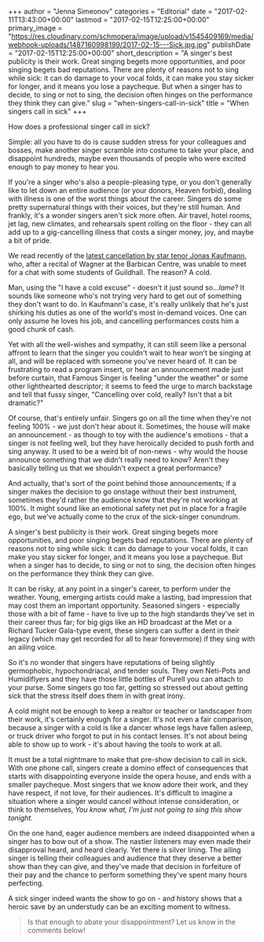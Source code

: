 +++
author = "Jenna Simeonov"
categories = "Editorial"
date = "2017-02-11T13:43:00+00:00"
lastmod = "2017-02-15T12:25:00+00:00"
primary_image = "https://res.cloudinary.com/schmopera/image/upload/v1545409169/media/webhook-uploads/1487160998199/2017-02-15---Sick.jpg.jpg"
publishDate = "2017-02-15T12:25:00+00:00"
short_description = "A singer&#039;s best publicity is their work. Great singing begets more opportunities, and poor singing begets bad reputations. There are plenty of reasons not to sing while sick: it can do damage to your vocal folds, it can make you stay sicker for longer, and it means you lose a paycheque. But when a singer has to decide, to sing or not to sing, the decision often hinges on the performance they think they can give."
slug = "when-singers-call-in-sick"
title = "When singers call in sick"
+++

How does a professional singer call in sick?

Simple: all you have to do is cause sudden stress for your colleagues and bosses, make another singer scramble into costume to take your place, and disappoint hundreds, maybe even thousands of people who were excited enough to pay money to hear you.

If you're a singer who's also a people-pleasing type, or you don't generally like to let down an entire audience (or your donors, Heaven forbid), dealing with illness is one of the worst things about the career. Singers do some pretty supernatural things with their voices, but they're still human. And frankly, it's a wonder singers aren't sick more often. Air travel, hotel rooms, jet lag, new climates, and rehearsals spent rolling on the floor - they can all add up to a gig-cancelling illness that costs a singer money, joy, and maybe a bit of pride.

We read recently of the [latest cancellation by star tenor Jonas Kaufmann](http://slippedisc.com/2017/02/jonas-kaufmann-cancels-with-a-cold/), who, after a recital of Wagner at the Barbican Centre, was unable to meet for a chat with some students of Guildhall. The reason? A cold.

Man, using the "I have a cold excuse" - doesn't it just sound so...*lame*? It sounds like someone who's not trying very hard to get out of something they don't want to do. In Kaufmann's case, it's really unlikely that he's just shirking his duties as one of the world's most in-demand voices. One can only assume he loves his job, and cancelling performances costs him a good chunk of cash.

Yet with all the well-wishes and sympathy, it can still seem like a personal affront to learn that the singer you couldn't wait to hear won't be singing at all, and will be replaced with someone you've never heard of. It can be frustrating to read a program insert, or hear an announcement made just before curtain, that Famous Singer is feeling "under the weather" or some other lighthearted descriptor; it seems to feed the urge to march backstage and tell that fussy singer, "Cancelling over cold, really? Isn't that a bit dramatic?"

Of course, that's entirely unfair. Singers go on all the time when they're not feeling 100% - we just don't hear about it. Sometimes, the house will make an announcement - as though to toy with the audience's emotions - that a singer is not feeling well, but they have heroically decided to push forth and sing anyway. It used to be a weird bit of non-news - why would the house announce something that we didn't really need to know? Aren't they basically telling us that we shouldn't expect a great performance?

And actually, that's sort of the point behind those announcements; if a singer makes the decision to go onstage without their best instrument, sometimes they'd rather the audience know that they're not working at 100%. It might sound like an emotional safety net put in place for a fragile ego, but we've actually come to the crux of the sick-singer conundrum.

A singer's best publicity is their work. Great singing begets more opportunities, and poor singing begets bad reputations. There are plenty of reasons not to sing while sick: it can do damage to your vocal folds, it can make you stay sicker for longer, and it means you lose a paycheque. But when a singer has to decide, to sing or not to sing, the decision often hinges on the performance they think they can give.

It can be risky, at any point in a singer's career, to perform under the weather. Young, emerging artists could make a lasting, bad impression that may cost them an important opportunity. Seasoned singers - especially those with a bit of fame - have to live up to the high standards they've set in their career thus far; for big gigs like an HD broadcast at the Met or a Richard Tucker Gala-type event, these singers can suffer a dent in their legacy (which may get recorded for all to hear forevermore) if they sing with an ailing voice.

So it's no wonder that singers have reputations of being slightly germophobic, hypochondriacal, and tender souls. They own Neti-Pots and Humidiflyers and they have those little bottles of Purell you can attach to your purse. Some singers go too far, getting so stressed out about getting sick that the stress itself does them in with great irony.

A cold might not be enough to keep a realtor or teacher or landscaper from their work, it's certainly enough for a singer. It's not even a fair comparison, because a singer with a cold is like a dancer whose legs have fallen asleep, or truck driver who forgot to put in his contact lenses. It's not about being able to show up to work - it's about having the tools to work at all.

It must be a total nightmare to make that pre-show decision to call in sick. With one phone call, singers create a domino effect of consequences that starts with disappointing everyone inside the opera house, and ends with a smaller paycheque. Most singers that we know adore their work, and they have respect, if not love, for their audiences. It's difficult to imagine a situation where a singer would cancel without intense consideration, or think to themselves, *You know what, I'm just not going to sing this show tonight.*

On the one hand, eager audience members are indeed disappointed when a singer has to bow out of a show. The nastier listeners may even made their disapproval heard, and heard clearly. Yet there is silver lining. The ailing singer is telling their colleagues and audience that they deserve a better show than they can give, and they've made that decision in forfeiture of their pay and the chance to perform something they've spent many hours perfecting. 

A sick singer indeed wants the show to go on - and history shows that a heroic save by an understudy can be an exciting moment to witness.

>Is that enough to abate your disappointment? Let us know in the comments below!
